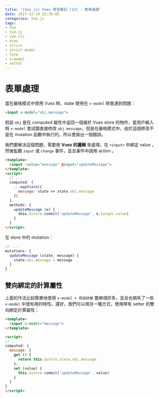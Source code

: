 ```yaml
---
title: '[Vue.js] Vuex 學習筆記 (13) - 表單處理'
date: 2017-12-19 23:35:05
categories: Vue.js
tags:
- Vue
- Vue.js
- vue-cli
- Vuex
- strict
- strict model
- form
- v-model
- setter
---
```


# 表單處理

當在嚴格模式中使用 Vuex 時，state 使用在 `v-model` 時會遇到問題：

<!-- more -->

```html
<input v-model="obj.message">
```

假設 `obj` 是在 computed 屬性中返回一個屬於 Vuex store 的物件，當用戶輸入時 `v-model` 會試圖直接修改 `obj.message`，但是在嚴格模式中，由於這個修改不是在 mutation 函數中執行的，所以會拋出一個錯誤。

我們要解決這個問題，需要用 **Vuex 的邏輯** 來處理，在 `<input>` 中綁定 value ， 然後監聽 `input` 或 `change` 事件，並且事件中調用 action 。

```html
<template>
  <input :value="message" @input="updateMessage">
</template>
<script>
  // ...
  computed: {
    ...mapState({
      message: state => state.obj.message
    })
  },
  methods: {
    updateMessage (e) {
      this.$store.commit('updateMessage', e.target.value)
    }
  }
</script>
```

在 store 中的 mutation：

```js
// ...
mutations: {
  updateMessage (state, message) {
    state.obj.message = message
  }
}
```

## 雙向綁定的計算屬性

上面的作法比起簡單地使用 `v-model + 局部狀態` 要麻煩許多，並且也損失了一些 `v-model` 中很有用的特性。還好，我們可以用另一種方式，使用帶有 setter 的雙向綁定計算屬性：

```html
<template>
  <input v-model="message">
</template>

<script>
// ...
computed: {
  message: {
    get () {
      return this.$store.state.obj.message
    },
    set (value) {
      this.$store.commit('updateMessage', value)
    }
  }
}
</script>
```
